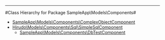 - - -

#Class Hierarchy for Package SampleApp\Models\Components#<ul>
<li><a href="https://github.com/JeyDotC/Hirudo-docs/blob/master/sampleapp/models/components/ComplexObjectComponent.md">SampleApp\Models\Components\ComplexObjectComponent</a></li>
<li><a href="https://github.com/JeyDotC/Hirudo-docs/blob/master/hirudo/models/components/sql/SimpleSqlComponent.md">Hirudo\Models\Components\Sql\SimpleSqlComponent</a><ul>
<li><a href="https://github.com/JeyDotC/Hirudo-docs/blob/master/sampleapp/models/components/DbTestComponent.md">SampleApp\Models\Components\DbTestComponent</a></li>
</ul>
</li>
</ul>
